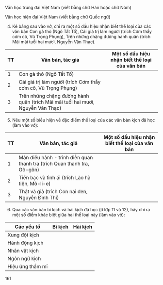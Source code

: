 Văn học trung đại Việt Nam
(viết bằng chữ Hán hoặc chữ Nôm)

Văn học hiện đại Việt Nam
(viết bằng chữ Quốc ngữ)

4. Kẻ bảng sau vào vở, chỉ ra một số dấu hiệu nhận biết thể loại của các văn bản Con gà thỏ (Ngô Tất Tố), Cái giá trị làm người (trích Cơm thầy cơm cô, Vũ Trọng Phụng), Trên những chặng đường hành quân (trích Mãi mãi tuổi hai mươi, Nguyễn Văn Thạc).

TT | Văn bản, tác giả | Một số dấu hiệu nhận biết thể loại của văn bản
--- | --- | ---
1 | Con gà thỏ (Ngô Tất Tố) | 
2 | Cái giá trị làm người (trích Cơm thầy cơm cô, Vũ Trọng Phụng) | 
3 | Trên những chặng đường hành quân (trích Mãi mãi tuổi hai mươi, Nguyễn Văn Thạc) | 

5. Nêu một số biểu hiện về đặc điểm thể loại của các văn bản kịch đã học (làm vào vở):

TT | Văn bản, tác giả | Một số dấu hiệu nhận biết thể loại của văn bản
--- | --- | ---
1 | Màn điều hành - trình diễn quan thanh tra (trích Quan thanh tra, Gô-gôn) | 
2 | Tiền bạc và tình ái (trích Lão hà tiện, Mô-li-e) | 
3 | Thật và giả (trích Con nai đen, Nguyễn Đình Thi) | 

6. Qua các văn bản bi kịch và hài kịch đã học (ở lớp 11 và 12), hãy chỉ ra một số điểm khác biệt giữa hai thể loại này (làm vào vở):

Các yếu tố | Bi kịch | Hài kịch
--- | --- | ---
Xung đột kịch | | 
Hành động kịch | | 
Nhân vật kịch | | 
Ngôn ngữ kịch | | 
Hiệu ứng thẩm mĩ | | 

161